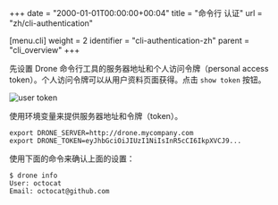 +++
date = "2000-01-01T00:00:00+00:04"
title = "命令行 认证"
url = "zh/cli-authentication"

[menu.cli]
  weight = 2
  identifier = "cli-authentication-zh"
  parent = "cli_overview"
+++

<!--You will need to provide the Drone command line tools with your server address and personal access token. You can retrieve a Drone personal access token from your user profile screen. Click the show token button.-->

先设置 Drone 命令行工具的服务器地址和个人访问令牌（personal access token）。个人访问令牌可以从用户资料页面获得。点击 `show token` 按钮。

![user token](/images/drone_user_token.png)


<!--You can provide the server address and token using environment variables:-->

使用环境变量来提供服务器地址和令牌（token）。

```nohighlight
export DRONE_SERVER=http://drone.mycompany.com
export DRONE_TOKEN=eyJhbGciOiJIUzI1NiIsInR5cCI6IkpXVCJ9...
```

<!--You can confirm the above configuration by running the below command:-->

使用下面的命令来确认上面的设置：

```nohighlight
$ drone info
User: octocat
Email: octocat@github.com
```
